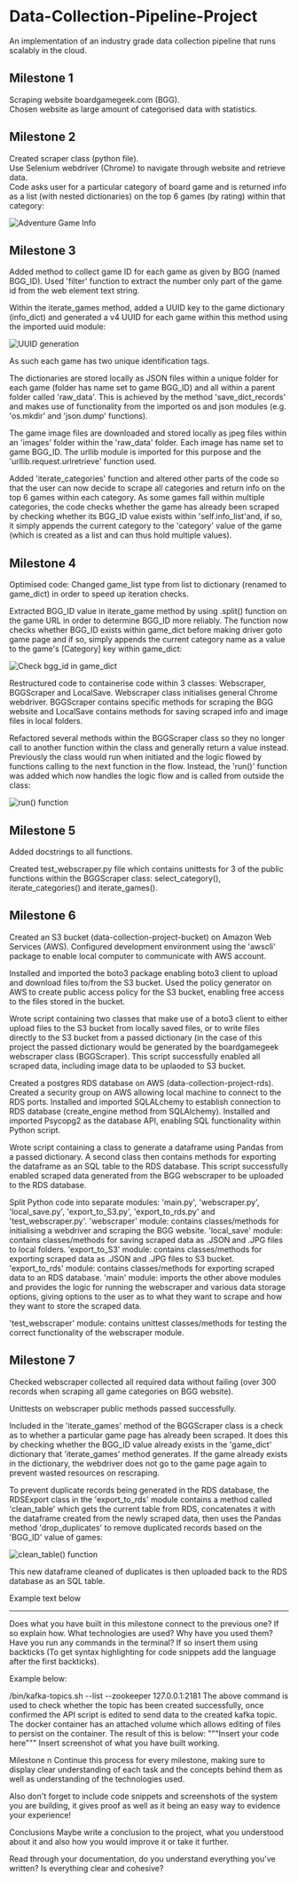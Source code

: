 # Data-Collection-Pipeline-Project

An implementation of an industry grade data collection pipeline that runs scalably in the cloud.

## Milestone 1
Scraping website boardgamegeek.com (BGG). <br />
Chosen website as large amount of categorised data with statistics. <br />

## Milestone 2
Created scraper class (python file). <br />
Use Selenium webdriver (Chrome) to navigate through website and retrieve data. <br />
Code asks user for a particular category of board game and is returned info as a list (with nested dictionaries) on the top 6 games (by rating) within that category: <br />

![Adventure Game Info](https://user-images.githubusercontent.com/106440366/178328806-115d4dcf-da1b-4333-b532-e3a13b0d4151.JPG)

## Milestone 3
Added method to collect game ID for each game as given by BGG (named BGG_ID). Used 'filter' function to extract the number only part of the game id from the web element text string.

Within the iterate_games method, added a UUID key to the game dictionary (info_dict) and generated a v4 UUID for each game within this method using the imported uuid module:

![UUID generation](https://user-images.githubusercontent.com/106440366/179084356-e5ef3c22-fa93-42ff-95a4-a85616e92162.JPG)

As such each game has two unique identification tags.

The dictionaries are stored locally as JSON files within a unique folder for each game (folder has name set to  game BGG_ID) and all within a parent folder called 'raw_data'. This is achieved by the method 'save_dict_records' and makes use of functionality from the imported os and json modules (e.g. 'os.mkdir' and 'json.dump' functions).

The game image files are downloaded and stored locally as jpeg files within an 'images' folder within the 'raw_data' folder. Each image has name set to game BGG_ID. The urllib module is imported for this purpose and the 'urllib.request.urlretrieve' function used.

Added 'iterate_categories' function and altered other parts of the code so that the user can now decide to scrape all categories and return info on the top 6 games within each category. As some games fall within multiple categories, the code checks whether the game has already been scraped by checking whether its BGG_ID value exists within 'self.info_list'and, if so, it simply appends the current category to the 'category' value of the game (which is created as a list and can thus hold multiple values). 

## Milestone 4
Optimised code:
Changed game_list type from list to dictionary (renamed to game_dict) in order to speed up iteration checks.

Extracted BGG_ID value in iterate_game method by using .split() function on the game URL in order to determine BGG_ID more reliably. The function now checks whether BGG_ID exists within game_dict before making driver goto game page and if so, simply appends the current category name as a value to the game's [Category] key within game_dict:

![Check bgg_id in game_dict](https://user-images.githubusercontent.com/106440366/183736925-9ca15af0-944c-4bb4-81b9-8208c3806e52.JPG)

Restructured code to containerise code within 3 classes: Webscraper, BGGScraper and LocalSave.
Webscraper class initialises general Chrome webdriver. BGGScraper contains specific methods for scraping the BGG website and LocalSave contains methods for saving scraped info and image files in local folders. 

Refactored several methods within the BGGScraper class so they no longer call to another function within the class and generally return a value instead. Previously the class would run when initiated and the logic flowed by functions calling to the next function in the flow. Instead, the 'run()' function was added which now handles the logic flow and is called from outside the class:

![run() function](https://user-images.githubusercontent.com/106440366/187181663-79af97ad-453b-44ce-89ea-d835db8c387c.JPG)

## Milestone 5
Added docstrings to all functions.

Created test_webscraper.py file which contains unittests for 3 of the public functions within the BGGScraper class: select_category(), iterate_categories() and iterate_games().

## Milestone 6

Created an S3 bucket (data-collection-project-bucket) on Amazon Web Services (AWS). Configured development environment using the 'awscli' package to enable local computer to communicate with AWS account.

Installed and imported the boto3 package enabling boto3 client to upload and download files to/from the S3 bucket. Used the policy generator on AWS to create public access policy for the S3 bucket, enabling free access to the files stored in the bucket.

Wrote script containing two classes that make use of a boto3 client to either upload files to the S3 bucket from locally saved files, or to write files directly to the S3 bucket from a passed dictionary (in the case of this project the passed dictionary would be generated by the boardgamegeek webscraper class (BGGScraper).
This script successfully enabled all scraped data, including image data to be uplaoded to S3 bucket.

Created a postgres RDS database on AWS (data-collection-project-rds). Created a security group on AWS allowing local machine to connect to the RDS ports.
Installed and imported SQLALchemy to establish connection to RDS database (create_engine method from SQLAlchemy). Installed and imported Psycopg2 as the database API, enabling SQL functionality within Python script.

Wrote script containing a class to generate a dataframe using Pandas from a passed dictionary. A second class then contains methods for exporting the dataframe as an SQL table to the RDS database.
This script successfully enabled scraped data generated from the BGG webscraper to be uploaded to the RDS database.

Split Python code into separate modules: 'main.py', 'webscraper.py', 'local_save.py', 'export_to_S3.py', 'export_to_rds.py' and 'test_webscraper.py'.
'webscraper' module: contains classes/methods for initialising a webdriver and scraping the BGG website.
'local_save' module: contains classes/methods for saving scraped data as .JSON and .JPG files to local folders.
'export_to_S3' module: contains classes/methods for exporting scraped data as .JSON and .JPG files to S3 bucket.
'export_to_rds' module: contains classes/methods for exporting scraped data to an RDS database.
'main' module: imports the other above modules and provides the logic for running the webscraper and various data storage options, giving options to the user as to what they want to scrape and how they want to store the scraped data.   

'test_webscraper' module: contains unittest classes/methods for testing the correct functionality of the webscraper module.


## Milestone 7
Checked webscraper collected all required data without failing (over 300 records when scraping all game categories on BGG website).

Unittests on webscraper public methods passed successfully.

Included in the 'iterate_games' method of the BGGScraper class is a check as to whether a particular game page has already been scraped. It does this by checking whether the BGG_ID value already exists in the 'game_dict' dictionary that 'iterate_games' method generates. If the game already exists in the dictionary, the webdriver does not go to the game page again to prevent wasted resources on rescraping.

To prevent duplicate records being generated in the RDS database, the RDSExport class in the 'export_to_rds' module contains a method called 'clean_table' which gets the current table from RDS, concatenates it with the dataframe created from the newly scraped data, then uses the Pandas method 'drop_duplicates' to remove duplicated records based on the 'BGG_ID' value of games:

![clean_table() function](https://user-images.githubusercontent.com/106440366/188142084-a3ed240f-1055-4ade-963f-6a5cd9d40c03.JPG)

This new dataframe cleaned of duplicates is then uploaded back to the RDS database as an SQL table.



Example text below
************************************


Does what you have built in this milestone connect to the previous one? If so explain how. What technologies are used? Why have you used them? Have you run any commands in the terminal? If so insert them using backticks (To get syntax highlighting for code snippets add the language after the first backticks).

Example below:

/bin/kafka-topics.sh --list --zookeeper 127.0.0.1:2181
The above command is used to check whether the topic has been created successfully, once confirmed the API script is edited to send data to the created kafka topic. The docker container has an attached volume which allows editing of files to persist on the container. The result of this is below:
"""Insert your code here"""
Insert screenshot of what you have built working.

Milestone n
Continue this process for every milestone, making sure to display clear understanding of each task and the concepts behind them as well as understanding of the technologies used.

Also don't forget to include code snippets and screenshots of the system you are building, it gives proof as well as it being an easy way to evidence your experience!

Conclusions
Maybe write a conclusion to the project, what you understood about it and also how you would improve it or take it further.

Read through your documentation, do you understand everything you've written? Is everything clear and cohesive?
